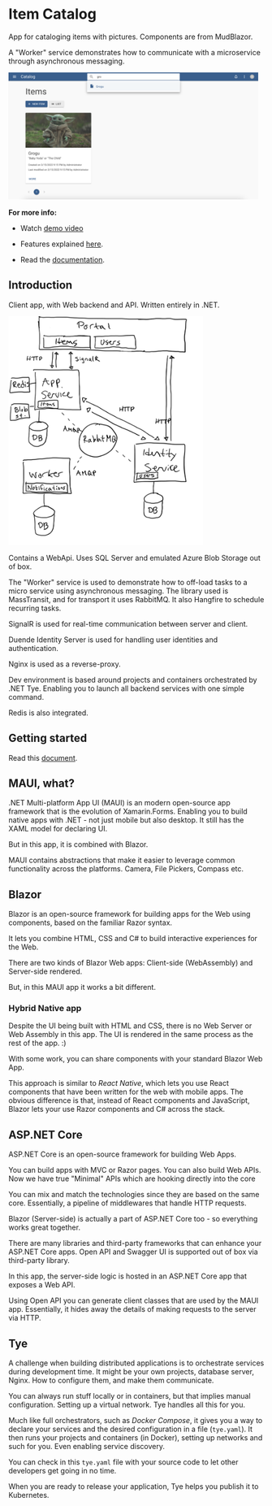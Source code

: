 # Item Catalog

App for cataloging items with pictures. Components are from MudBlazor.

A "Worker" service demonstrates how to communicate with a microservice through asynchronous messaging.

<a href="/Screenshots/web.png">
<img src="/Screenshots/web.png" height="250"  alt="Web"  /></a>

**For more info:**

* Watch [demo video](https://youtu.be/-9phNIWJd7A)

* Features explained [here](https://github.com/marinasundstrom/item-catalog/blob/main/docs/features.md).

* Read the [documentation](https://github.com/marinasundstrom/item-catalog/tree/main/docs).

## Introduction

Client app, with Web backend and API. Written entirely in .NET.

<a href="/docs/overview.PNG">
<img src="/docs/overview.PNG" height="450"  alt="Overview"  /></a>

Contains a WebApi. Uses SQL Server and emulated Azure Blob Storage out of box.

The "Worker" service is used to demonstrate how to off-load tasks to a micro service using asynchronous messaging. The library used is MassTransit, and for transport it uses RabbitMQ. It also Hangfire to schedule recurring tasks.

SignalR is used for real-time communication between server and client.

Duende Identity Server is used for handling user identities and authentication.

Nginx is used as a reverse-proxy.

Dev environment is based around projects and containers orchestrated by .NET Tye. Enabling you to launch all backend services with one simple command.

Redis is also integrated.

## Getting started

Read this [document](https://github.com/marinasundstrom/item-catalog/tree/main/docs/getting-started.md).

## MAUI, what?

.NET Multi-platform App UI (MAUI) is an modern open-source app framework that is the evolution of Xamarin.Forms. Enabling you to build native apps with .NET - not just mobile but also desktop. It still has the XAML model for declaring UI.

But in this app, it is combined with Blazor.

MAUI contains abstractions that make it easier to leverage common functionality across the platforms. Camera, File Pickers, Compass etc.

## Blazor

Blazor is an open-source framework for building apps for the Web using components, based on the familiar Razor syntax.

It lets you combine HTML, CSS and C# to build interactive experiences for the Web.

There are two kinds of Blazor Web apps: Client-side (WebAssembly) and Server-side rendered.

But, in this MAUI app it works a bit different.
### Hybrid Native app

Despite the UI being built with HTML and CSS, there is no Web Server or Web Assembly in this app. The UI is rendered in the same process as the rest of the app. :) 

With some work, you can share components with your standard Blazor Web App.

This approach is similar to *React Native*, which lets you use React components that have been written for the web with mobile apps. The obvious difference is that, instead of React components and JavaScript,  Blazor lets your use Razor components and C# across the stack.

## ASP.NET Core

ASP.NET Core is an open-source framework for building Web Apps. 

You can build apps with MVC or Razor pages. You can also build Web APIs. Now we have true "Minimal" APIs which are hooking directly into the core

You can mix and match the technologies since they are based on the same core. Essentially, a pipeline of middlewares that handle HTTP requests.

Blazor (Server-side) is actually a part of ASP.NET Core too - so everything works great together. 

There are many libraries and third-party frameworks that can enhance your ASP.NET Core apps. Open API and Swagger UI is supported out of box via third-party library.

In this app, the server-side logic is hosted in an ASP.NET Core app that exposes a Web API. 

Using Open API you can generate client classes that are used by the MAUI app. Essentially, it hides away the details of making requests to the server via HTTP.

## Tye

A challenge when building distributed applications is to orchestrate services during development time. It might be your own projects, database server, Nginx. How to configure them, and make them communicate.

You can always run stuff locally or in containers, but that implies manual configuration. Setting up a virtual network. Tye handles all this for you. 

Much like full orchestrators, such as *Docker Compose*, it gives you a way to declare your services and the desired configuration in a file (```tye.yaml```). It then runs your projects and containers (in Docker), setting up networks and such for you. Even enabling service discovery.

You can check in this ```tye.yaml``` file with your source code to let other developers get going in no time.

When you are ready to release your application, Tye helps you publish it to Kubernetes.
